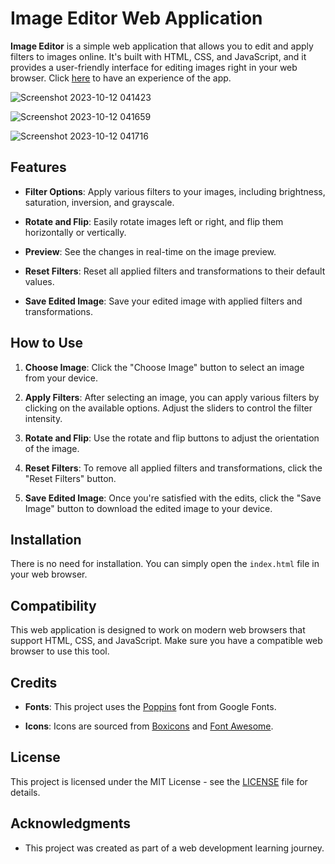 # Image Editor Web Application

**Image Editor** is a simple web application that allows you to edit and apply filters to images online. It's built with HTML, CSS, and JavaScript, and it provides a user-friendly interface for editing images right in your web browser. Click [here](https://yawboah.github.io/Image-Editor/) to have an experience of the app.

![Screenshot 2023-10-12 041423](https://github.com/YawBoah/Image-Editor/assets/126890146/9c8b20db-abaa-41d7-b721-f275993fb94b)

![Screenshot 2023-10-12 041659](https://github.com/YawBoah/Image-Editor/assets/126890146/6aed8f43-6392-4539-a837-fe378dd330a1)

![Screenshot 2023-10-12 041716](https://github.com/YawBoah/Image-Editor/assets/126890146/dc01d77e-343e-41e7-a02a-2bab66b869a7)

## Features

- **Filter Options**: Apply various filters to your images, including brightness, saturation, inversion, and grayscale.

- **Rotate and Flip**: Easily rotate images left or right, and flip them horizontally or vertically.

- **Preview**: See the changes in real-time on the image preview.

- **Reset Filters**: Reset all applied filters and transformations to their default values.

- **Save Edited Image**: Save your edited image with applied filters and transformations.

## How to Use

1. **Choose Image**: Click the "Choose Image" button to select an image from your device.

2. **Apply Filters**: After selecting an image, you can apply various filters by clicking on the available options. Adjust the sliders to control the filter intensity.

3. **Rotate and Flip**: Use the rotate and flip buttons to adjust the orientation of the image.

4. **Reset Filters**: To remove all applied filters and transformations, click the "Reset Filters" button.

5. **Save Edited Image**: Once you're satisfied with the edits, click the "Save Image" button to download the edited image to your device.

## Installation

There is no need for installation. You can simply open the `index.html` file in your web browser.

## Compatibility

This web application is designed to work on modern web browsers that support HTML, CSS, and JavaScript. Make sure you have a compatible web browser to use this tool.

## Credits

- **Fonts**: This project uses the [Poppins](https://fonts.google.com/specimen/Poppins) font from Google Fonts.

- **Icons**: Icons are sourced from [Boxicons](https://boxicons.com/) and [Font Awesome](https://fontawesome.com/).

## License

This project is licensed under the MIT License - see the [LICENSE](LICENSE) file for details.

## Acknowledgments

- This project was created as part of a web development learning journey.

